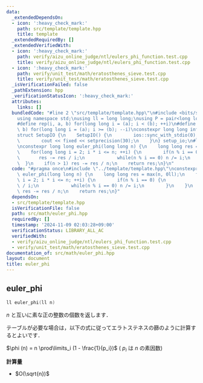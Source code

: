 ```yaml
---
data:
  _extendedDependsOn:
  - icon: ':heavy_check_mark:'
    path: src/template/template.hpp
    title: template
  _extendedRequiredBy: []
  _extendedVerifiedWith:
  - icon: ':heavy_check_mark:'
    path: verify/aizu_online_judge/ntl/eulers_phi_function.test.cpp
    title: verify/aizu_online_judge/ntl/eulers_phi_function.test.cpp
  - icon: ':heavy_check_mark:'
    path: verify/unit_test/math/eratosthenes_sieve.test.cpp
    title: verify/unit_test/math/eratosthenes_sieve.test.cpp
  _isVerificationFailed: false
  _pathExtension: hpp
  _verificationStatusIcon: ':heavy_check_mark:'
  attributes:
    links: []
  bundledCode: "#line 2 \"src/template/template.hpp\"\n#include <bits/stdc++.h>\n\
    using namespace std;\nusing ll = long long;\nusing P = pair<long long, long long>;\n\
    #define rep(i, a, b) for(long long i = (a); i < (b); ++i)\n#define rrep(i, a,\
    \ b) for(long long i = (a); i >= (b); --i)\nconstexpr long long inf = 4e18;\n\
    struct SetupIO {\n    SetupIO() {\n        ios::sync_with_stdio(0);\n        cin.tie(0);\n\
    \        cout << fixed << setprecision(30);\n    }\n} setup_io;\n#line 3 \"src/math/euler_phi.hpp\"\
    \nconstexpr long long euler_phi(long long n) {\n    long long res = max(n, 0ll);\n\
    \    for(long long i = 2; i * i <= n; ++i) {\n        if(n % i == 0) {\n     \
    \       res -= res / i;\n            while(n % i == 0) n /= i;\n        }\n  \
    \  }\n    if(n > 1) res -= res / n;\n    return res;\n}\n"
  code: "#pragma once\n#include \"../template/template.hpp\"\nconstexpr long long\
    \ euler_phi(long long n) {\n    long long res = max(n, 0ll);\n    for(long long\
    \ i = 2; i * i <= n; ++i) {\n        if(n % i == 0) {\n            res -= res\
    \ / i;\n            while(n % i == 0) n /= i;\n        }\n    }\n    if(n > 1)\
    \ res -= res / n;\n    return res;\n}"
  dependsOn:
  - src/template/template.hpp
  isVerificationFile: false
  path: src/math/euler_phi.hpp
  requiredBy: []
  timestamp: '2024-11-09 02:03:28+09:00'
  verificationStatus: LIBRARY_ALL_AC
  verifiedWith:
  - verify/aizu_online_judge/ntl/eulers_phi_function.test.cpp
  - verify/unit_test/math/eratosthenes_sieve.test.cpp
documentation_of: src/math/euler_phi.hpp
layout: document
title: euler_phi
---
```


## euler_phi

```cpp
ll euler_phi(ll n)
```

$n$ と互いに素な正の整数の個数を返します．

テーブルが必要な場合は，以下の式に従ってエラトステネスの篩のように計算するとよいです．

$\phi (n) = n \prod\limits_i (1 - \frac{1}{p_i})$ ( $p_i$ は $n$ の素因数)

**計算量**

- $O(\sqrt{n})$